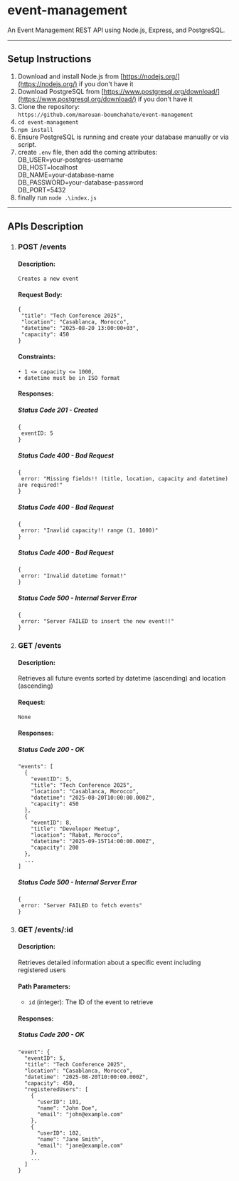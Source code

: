# event-management
An Event Management REST API using Node.js, Express, and  PostgreSQL.

---
 
## Setup Instructions
1. Download and install Node.js from [https://nodejs.org/](https://nodejs.org/) if you don't have it
2. Download PostgreSQL from [https://www.postgresql.org/download/](https://www.postgresql.org/download/) if you don't have it
3. Clone the repository:<br>
```https://github.com/marouan-boumchahate/event-management```
4. ```cd event-management```
5. ```npm install```
6. Ensure PostgreSQL is running and create your database manually or via script.
7. create ```.env``` file, then add the coming attributes:<br>
     DB_USER=your-postgres-username<br>
     DB_HOST=localhost<br>
     DB_NAME=your-database-name<br>
     DB_PASSWORD=your-database-password<br>
     DB_PORT=5432<br>
8. finally run ```node .\index.js```

---

## APIs Description
1. ### POST /events
   #### Description:
   ```
   Creates a new event
   ```
   #### Request Body:
    ```
   {
     "title": "Tech Conference 2025",
     "location": "Casablanca, Morocco", 
     "datetime": "2025-08-20 13:00:00+03",
     "capacity": 450
   }
    ```
    #### Constraints:
   ```
   • 1 <= capacity <= 1000,
   • datetime must be in ISO format
   ```
    #### Responses:
    ##### Status Code 201 - Created
    ```
   {
     eventID: 5
   }
    ```
    ##### Status Code 400 - Bad Request
    ```
   {
     error: "Missing fields!! (title, location, capacity and datetime) are required!"
   }
    ```
    ##### Status Code 400 - Bad Request
    ```
   {
     error: "Inavlid capacity!! range (1, 1000)"
   }
    ```
    ##### Status Code 400 - Bad Request
    ```
   {
     error: "Invalid datetime format!"
   }
    ```
    ##### Status Code 500 - Internal Server Error
    ```
   {
     error: "Server FAILED to insert the new event!!"
   }
    ```
2. ### GET /events
   #### Description:
   Retrieves all future events sorted by datetime (ascending) and location (ascending)
   
   #### Request:
   ```
   None
   ```
   #### Responses:
   ##### Status Code 200 - OK
   ```
   "events": [
     {
       "eventID": 5,
       "title": "Tech Conference 2025",
       "location": "Casablanca, Morocco",
       "datetime": "2025-08-20T10:00:00.000Z",
       "capacity": 450
     },
     {
       "eventID": 8,
       "title": "Developer Meetup",
       "location": "Rabat, Morocco",
       "datetime": "2025-09-15T14:00:00.000Z",
       "capacity": 200
     },
     ...
   ]
   ```
   ##### Status Code 500 - Internal Server Error
    ```
   {
     error: "Server FAILED to fetch events"
   }
    ```
3. ### GET /events/:id
   #### Description:
   Retrieves detailed information about a specific event including registered users
   
   #### Path Parameters:
   - `id` (integer): The ID of the event to retrieve
   
   #### Responses:
   ##### Status Code 200 - OK
   ```
   "event": {
     "eventID": 5,
     "title": "Tech Conference 2025",
     "location": "Casablanca, Morocco",
     "datetime": "2025-08-20T10:00:00.000Z",
     "capacity": 450,
     "registeredUsers": [
       {
         "userID": 101,
         "name": "John Doe",
         "email": "john@example.com"
       },
       {
         "userID": 102,
         "name": "Jane Smith",
         "email": "jane@example.com"
       },
       ...
     ]
   }
   ```
   

